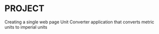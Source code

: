 # PROJECT
Creating a single web page Unit Converter application that converts metric units to imperial units  
